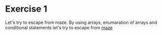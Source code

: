 # Exercise 1

Let's try to escape from maze. By using arrays, enumaration of arrays and conditional statements let's try to escape from [maze](https://learningqueue.org/maze/index.html)